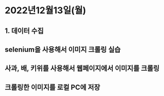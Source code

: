 # 2022년12월13일(월)

## 1. 데이터 수집

## selenium을 사용해서 이미지 크롤링 실습 
## 사과, 배, 키위를 사용해서 웹페이지에서 이미지를 크롤링
## 크롤링한 이미지를 로컬 PC에 저장